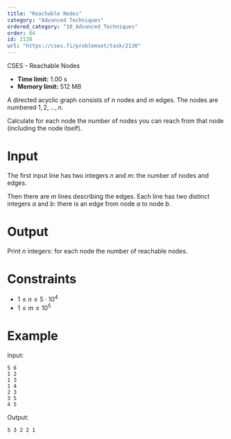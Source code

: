 ```yaml
---
title: "Reachable Nodes"
category: "Advanced Techniques"
ordered_category: "10_Advanced_Techniques"
order: 04
id: 2138
url: "https://cses.fi/problemset/task/2138"
---
```


CSES - Reachable Nodes

  * **Time limit:** 1.00 s
  * **Memory limit:** 512 MB

A directed acyclic graph consists of $n$ nodes and $m$ edges. The nodes are
numbered $1,2,\dots,n$.

Calculate for each node the number of nodes you can reach from that node
(including the node itself).

# Input

The first input line has two integers $n$ and $m$: the number of nodes and
edges.

Then there are $m$ lines describing the edges. Each line has two distinct
integers $a$ and $b$: there is an edge from node $a$ to node $b$.

# Output

Print $n$ integers: for each node the number of reachable nodes.

# Constraints

  * $1 \le n \le 5 \cdot 10^4$
  * $1 \le m \le 10^5$

# Example

Input:

    
    
    5 6
    1 2
    1 3
    1 4
    2 3
    3 5
    4 5
    

Output:

    
    
    5 3 2 2 1
    


